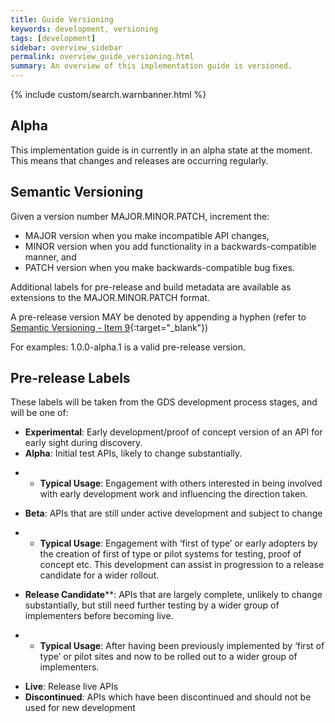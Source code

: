 ```yaml
---
title: Guide Versioning
keywords: development, versioning
tags: [development]
sidebar: overview_sidebar
permalink: overview_guide_versioning.html
summary: An overview of this implementation guide is versioned.
---
```


{% include custom/search.warnbanner.html %}

## Alpha ##

This implementation guide is in currently in an alpha state at the moment. This means that changes and releases are occurring regularly.

## Semantic Versioning ##

Given a version number MAJOR.MINOR.PATCH, increment the:

- MAJOR version when you make incompatible API changes,
- MINOR version when you add functionality in a backwards-compatible manner, and
- PATCH version when you make backwards-compatible bug fixes.

Additional labels for pre-release and build metadata are available as extensions to the MAJOR.MINOR.PATCH format.

A pre-release version MAY be denoted by appending a hyphen (refer to [Semantic Versioning - Item 9](http://semver.org/#spec-item-9){:target="_blank"})

For examples: 1.0.0-alpha.1 is a valid pre-release version.

## Pre-release Labels ##

These labels will be taken from the GDS development process stages, and will be one of:

- **Experimental**: Early development/proof of concept version of an API for early sight during discovery.
- **Alpha**: Initial test APIs, likely to change substantially.
+ - **Typical Usage**: Engagement with others interested in being involved with early development work and influencing the direction taken.
- **Beta**: APIs that are still under active development and subject to change
+ - **Typical Usage**: Engagement with ‘first of type’ or early adopters by the creation of first of type or pilot systems for testing, proof of concept etc. This development can assist in progression to a release candidate for a wider rollout.
- **Release Candidate****: APIs that are largely complete, unlikely to change substantially, but still need further testing by a wider group of implementers before becoming live.
+ - **Typical Usage**: After having been previously implemented by ‘first of type’ or pilot sites and now to be rolled out to a wider group of implementers.
- **Live**: Release live APIs
- **Discontinued**: APIs which have been discontinued and should not be used for new development

